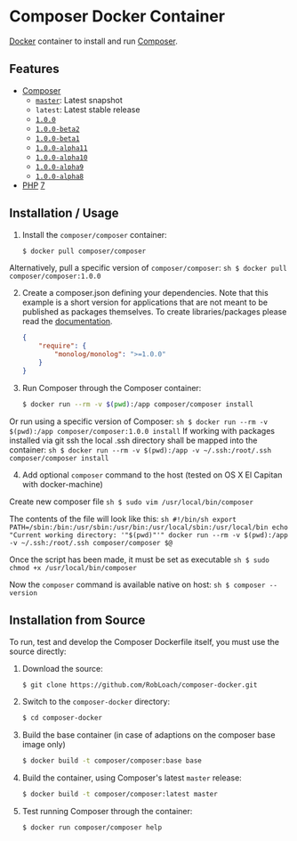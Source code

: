 # Composer Docker Container

[Docker](http://docker.com) container to install and run [Composer](http://getcomposer.org).

## Features

* [Composer](http://getcomposer.org)
  * [`master`](https://github.com/composer/composer/blob/master/CHANGELOG.md): Latest snapshot
  * `latest`: Latest stable release
  * [`1.0.0`](https://github.com/composer/composer/blob/1.0.0/CHANGELOG.md)
  * [`1.0.0-beta2`](https://github.com/composer/composer/blob/1.0.0-beta2/CHANGELOG.md)
  * [`1.0.0-beta1`](https://github.com/composer/composer/blob/1.0.0-beta1/CHANGELOG.md)
  * [`1.0.0-alpha11`](https://github.com/composer/composer/blob/1.0.0-alpha11/CHANGELOG.md)
  * [`1.0.0-alpha10`](https://github.com/composer/composer/blob/1.0.0-alpha10/CHANGELOG.md)
  * [`1.0.0-alpha9`](https://github.com/composer/composer/blob/1.0.0-alpha9/CHANGELOG.md)
  * [`1.0.0-alpha8`](https://github.com/composer/composer/blob/1.0.0-alpha8/CHANGELOG.md)
* [PHP](http://php.net) [7](http://php.net/ChangeLog-7.php)

## Installation / Usage

1. Install the `composer/composer` container:

    ``` sh
    $ docker pull composer/composer
    ```

  Alternatively, pull a specific version of `composer/composer`:
    ``` sh
    $ docker pull composer/composer:1.0.0
    ```

2. Create a composer.json defining your dependencies. Note that this example is
a short version for applications that are not meant to be published as packages
themselves. To create libraries/packages please read the
[documentation](http://getcomposer.org/doc/02-libraries.md).

    ``` json
    {
        "require": {
            "monolog/monolog": ">=1.0.0"
        }
    }
    ```

3. Run Composer through the Composer container:

    ``` sh
    $ docker run --rm -v $(pwd):/app composer/composer install
    ```
  Or run using a specific version of Composer:
    ``` sh
    $ docker run --rm -v $(pwd):/app composer/composer:1.0.0 install
    ```
  If working with packages installed via git ssh the local .ssh directory shall be mapped into the container:
    ```sh
    $ docker run --rm -v $(pwd):/app -v ~/.ssh:/root/.ssh composer/composer install
    ```

4. Add optional `composer` command to the host (tested on OS X El Capitan with docker-machine)

  Create new composer file
    ```sh
    $ sudo vim /usr/local/bin/composer
    ```

  The contents of the file will look like this:
    ```sh
    #!/bin/sh
    export PATH=/sbin:/bin:/usr/sbin:/usr/bin:/usr/local/sbin:/usr/local/bin
    echo "Current working directory: '"$(pwd)"'"
    docker run --rm -v $(pwd):/app -v ~/.ssh:/root/.ssh composer/composer $@
    ```

  Once the script has been made, it must be set as executable
    ```sh
    $ sudo chmod +x /usr/local/bin/composer
    ```

  Now the `composer` command is available native on host:
    ```sh
    $ composer --version
    ```

## Installation from Source

To run, test and develop the Composer Dockerfile itself, you must use the
source directly:

1. Download the source:

    ``` sh
    $ git clone https://github.com/RobLoach/composer-docker.git
    ```

2. Switch to the `composer-docker` directory:

    ``` sh
    $ cd composer-docker
    ```

3. Build the base container (in case of adaptions on the composer base image only)

    ``` sh
    $ docker build -t composer/composer:base base
    ```

4. Build the container, using Composer's latest `master` release:

    ``` sh
    $ docker build -t composer/composer:latest master
    ```

5. Test running Composer through the container:

    ``` sh
    $ docker run composer/composer help
    ```
